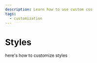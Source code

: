 ```yaml
---
description: Learn how to use custom css
tags:
  - customization
---
```


# Styles

here's how to customize styles
